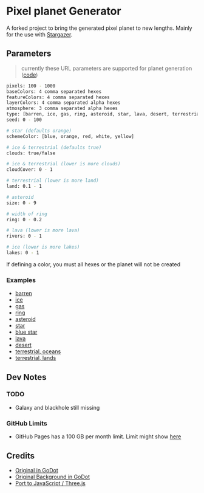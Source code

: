 
# Pixel planet Generator
A forked project to bring the generated pixel planet to new lengths.
Mainly for the use with [Stargazer](https://stargazer.vercel.app).

## Parameters
> currently these URL parameters are supported for planet generation ([code](https://github.com/CodaBool/pixel-planet-three/blob/main/index.js))

```sh
pixels: 100 - 1000
baseColors: 4 comma separated hexes
featureColors: 4 comma separated hexes
layerColors: 4 comma separated alpha hexes
atmosphere: 3 comma separated alpha hexes
type: [barren, ice, gas, ring, asteroid, star, lava, desert, terrestrial]
seed: 0 - 100

# star (defaults orange)
schemeColor: [blue, orange, red, white, yellow]

# ice & terrestrial (defaults true)
clouds: true/false

# ice & terrestrial (lower is more clouds)
cloudCover: 0 - 1

# terrestrial (lower is more land)
land: 0.1 - 1

# asteroid
size: 0 - 9

# width of ring
ring: 0 - 0.2

# lava (lower is more lava)
rivers: 0 - 1

# ice (lower is more lakes)
lakes: 0 - 1
```

If defining a color, you must all hexes or the planet will not be created

### Examples
- [barren](https://codabool.github.io/pixel-planet-three/?type=barren&pixels=800)
- [ice](https://codabool.github.io/pixel-planet-three/?type=ice&pixels=800)
- [gas](https://codabool.github.io/pixel-planet-three/?type=gas&pixels=800)
- [ring](https://codabool.github.io/pixel-planet-three/?type=ring&pixels=800)
- [asteroid](https://codabool.github.io/pixel-planet-three/?type=asteroid&pixels=800&size=4)
- [star](https://codabool.github.io/pixel-planet-three/?type=star&pixels=800&schemeColor=yellow)
- [blue star](https://codabool.github.io/pixel-planet-three/?type=star&pixels=800&schemeColor=blue&baseColors=4753fc)
- [lava](https://codabool.github.io/pixel-planet-three/?type=lava&pixels=800)
- [desert](https://codabool.github.io/pixel-planet-three/?type=desert&pixels=800)
- [terrestrial, oceans](https://codabool.github.io/pixel-planet-three/?type=terrestrial&pixels=800&land=.8&cloudCover=.4)
- [terrestrial, lands](https://codabool.github.io/pixel-planet-three/?type=terrestrial&pixels=800)

## Dev Notes
### TODO
- Galaxy and blackhole still missing

### GitHub Limits
- GitHub Pages has a 100 GB per month limit. Limit might show [here](https://github.com/settings/billing)

## Credits
- [Original in GoDot](https://deep-fold.itch.io/pixel-planet-generator)
- [Original Background in GoDot](https://github.com/Deep-Fold/PixelSpace)
- [Port to JavaScript / Three.js](https://github.com/Timur310/PixelPlanets)
